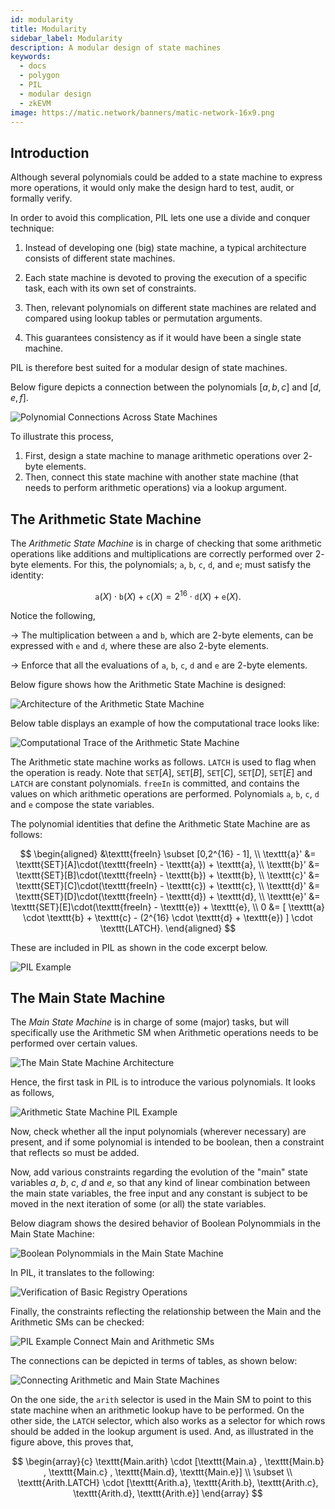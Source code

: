 ```yaml
---
id: modularity
title: Modularity
sidebar_label: Modularity
description: A modular design of state machines
keywords:
  - docs
  - polygon
  - PIL
  - modular design
  - zkEVM
image: https://matic.network/banners/matic-network-16x9.png
---
```


## Introduction

Although several polynomials could be added to a state machine to express more operations, it would only make the design hard to test, audit, or formally verify.

In order to avoid this complication, PIL lets one use a divide and conquer technique:

1. Instead of developing one (big) state machine, a typical architecture consists of different state machines.

2. Each state machine is devoted to proving the execution of a specific task, each with its own set of constraints.

3. Then, relevant polynomials on different state machines are related and compared using lookup tables or permutation arguments.

4. This guarantees consistency as if it would have been a single state machine.

PIL is therefore best suited for a modular design of state machines.

Below figure depicts a connection between the polynomials $[a,b,c]$ and $[d,e,f]$.

![Polynomial Connections Across State Machines](figures/fig12-pol-cnnct-sms.png)

To illustrate this process,

1. First, design a state machine to manage arithmetic operations over $2$-byte elements.
2. Then, connect this state machine with another state machine (that needs to perform arithmetic operations) via a lookup argument.

## The Arithmetic State Machine

The _Arithmetic State Machine_ is in charge of checking that some arithmetic operations like additions and multiplications are correctly performed over $2$-byte elements. For this, the polynomials; $\texttt{a}$, $\texttt{b}$, $\texttt{c}$, $\texttt{d}$, and $\texttt{e}$; must satisfy the identity:

$$
\texttt{a}(X) \cdot \texttt{b}(X) + \texttt{c}(X) = 2^{16} \cdot \texttt{d}(X) + \texttt{e}(X).
$$

Notice the following,

&rarr; The multiplication between $\texttt{a}$ and $\texttt{b}$, which are $2$-byte elements, can be expressed with $\texttt{e}$ and $\texttt{d}$, where these are also $2$-byte elements.

&rarr; Enforce that all the evaluations of $\texttt{a}$, $\texttt{b}$, $\texttt{c}$, $\texttt{d}$ and $\texttt{e}$ are $2$-byte elements.

Below figure shows how the Arithmetic State Machine is designed:

![Architecture of the Arithmetic State Machine](figures/fig13-arth-sm-arch.png)

Below table displays an example of how the computational trace looks like:

![Computational Trace of the Arithmetic State Machine](figures/fig14-arth-sm-arch.png)

The Arithmetic state machine works as follows. $\texttt{LATCH}$ is used to flag when the operation is ready. Note that $\texttt{SET}[A]$, $\texttt{SET}[B]$, $\texttt{SET}[C]$, $\texttt{SET}[D]$, $\texttt{SET}[E]$ and $\texttt{LATCH}$ are constant polynomials. $\texttt{freeIn}$ is committed, and contains the values on which arithmetic operations are performed. Polynomials $\texttt{a}$, $\texttt{b}$, $\texttt{c}$, $\texttt{d}$ and $\texttt{e}$ compose the state variables.

The polynomial identities that define the Arithmetic State Machine are as follows:

$$
\begin{aligned}
&\texttt{freeIn} \subset [0,2^{16} - 1], \\
\texttt{a}' &= \texttt{SET}[A]\cdot(\texttt{freeIn} - \texttt{a}) + \texttt{a}, \\
\texttt{b}' &= \texttt{SET}[B]\cdot(\texttt{freeIn} - \texttt{b}) + \texttt{b}, \\
\texttt{c}' &= \texttt{SET}[C]\cdot(\texttt{freeIn} - \texttt{c}) + \texttt{c}, \\
\texttt{d}' &= \texttt{SET}[D]\cdot(\texttt{freeIn} - \texttt{d}) + \texttt{d}, \\
\texttt{e}' &= \texttt{SET}[E]\cdot(\texttt{freeIn} - \texttt{e}) + \texttt{e}, \\
0 &= [ \texttt{a} \cdot \texttt{b} + \texttt{c} - (2^{16} \cdot \texttt{d} + \texttt{e}) ] \cdot \texttt{LATCH}.
\end{aligned}
$$

These are included in PIL as shown in the code excerpt below.

![PIL Example](figures/fig13-pil-eg-arth-sm.png)

## The Main State Machine

The _Main State Machine_ is in charge of some (major) tasks, but will specifically use the Arithmetic SM when Arithmetic operations needs to be performed over certain values.

![The Main State Machine Architecture](figures/fig15-main-sm-arch.png)

Hence, the first task in PIL is to introduce the various polynomials. It looks as follows,

![Arithmetic State Machine PIL Example](figures/fig15-pil-eg-main-sm.png)

Now, check whether all the input polynomials (wherever necessary) are present, and if some polynomial is intended to be boolean, then a constraint that reflects so must be added.

Now, add various constraints regarding the evolution of the "main" state variables $a$, $b$, $c$, $d$ and $e$, so that any kind of linear combination between the main state variables, the free input and any constant is subject to be moved in the next iteration of some (or all) the state variables.

Below diagram shows the desired behavior of Boolean Polynommials in the Main State Machine:

![Boolean Polynommials in the Main State Machine](figures/fig16-main-sm-bool-pols.png)

In PIL, it translates to the following:

![Verification of Basic Registry Operations](figures/fig17-pil-vrfctn-reg-op.png)

Finally, the constraints reflecting the relationship between the Main and the Arithmetic SMs can be checked:

![PIL Example Connect Main and Arithmetic SMs](figures/fig18-pil-eg-cnnct-main-arth.png)

The connections can be depicted in terms of tables, as shown below:

![Connecting Arithmetic and Main State Machines](figures/fig18-main-cnnct-Arth-Main.png)

On the one side, the $\texttt{arith}$ selector is used in the Main SM to point to this state machine when an arithmetic lookup have to be performed. On the other side, the $\texttt{LATCH}$ selector, which also works as a selector for which rows should be added in the lookup argument is used. And, as illustrated in the figure above, this proves that,

$$
\begin{array}{c}
\texttt{Main.arith} \cdot [\texttt{Main.a} , \texttt{Main.b} , \texttt{Main.c} , \texttt{Main.d}, \texttt{Main.e}] \\ \subset \\ \texttt{Arith.LATCH} \cdot [\texttt{Arith.a}, \texttt{Arith.b}, \texttt{Arith.c}, \texttt{Arith.d}, \texttt{Arith.e}]
\end{array}
$$
